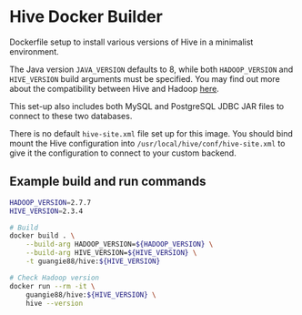 # Hive Docker Builder

Dockerfile setup to install various versions of Hive in a minimalist
environment.

The Java version `JAVA_VERSION` defaults to 8, while both `HADOOP_VERSION` and
`HIVE_VERSION` build arguments must be specified. You may find out more about
the compatibility between Hive and Hadoop
[here](https://hive.apache.org/downloads.html).

This set-up also includes both MySQL and PostgreSQL JDBC JAR files to connect
to these two databases.

There is no default `hive-site.xml` file set up for this image. You should
bind mount the Hive configuration into `/usr/local/hive/conf/hive-site.xml` to
give it the configuration to connect to your custom backend.

## Example build and run commands

```bash
HADOOP_VERSION=2.7.7
HIVE_VERSION=2.3.4

# Build
docker build . \
    --build-arg HADOOP_VERSION=${HADOOP_VERSION} \
    --build-arg HIVE_VERSION=${HIVE_VERSION} \
    -t guangie88/hive:${HIVE_VERSION}

# Check Hadoop version
docker run --rm -it \
    guangie88/hive:${HIVE_VERSION} \
    hive --version
```
